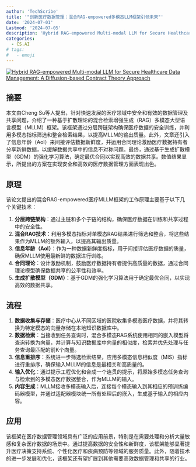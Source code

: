 ```yaml
---
author: 'TechScribe'
title: '"创新医疗数据管理：混合RAG-empowered多模态LLM框架引领未来"'
date: '2024-07-01'
Lastmod: '2024-07-05'
description: 'Hybrid RAG-empowered Multi-modal LLM for Secure Healthcare Data Management: A Diffusion-based Contract Theory Approach'
categories:
  - CS.AI
# tags:
#   - emoji
---
```


[![Hybrid RAG-empowered Multi-modal LLM for Secure Healthcare Data Management: A Diffusion-based Contract Theory Approach](https://arxiv-research-1301205113.cos.ap-guangzhou.myqcloud.com/images/2407.00978v1.pdf_0.jpg)](https://arxiv.org/abs/2407.00978v1)

## 摘要

本文由Cheng Su等人提出，针对快速发展的医疗领域中安全和有效的数据管理及共享问题，介绍了一种基于扩散理论的混合检索增强生成（RAG）多模态大型语言模型（MLLM）框架。该框架通过分层跨链架构确保医疗数据的安全训练，并利用多模态指标筛选和整合检索结果，以提高MLLM的输出质量。此外，文章还引入了信息年龄（AoI）来间接评估数据新鲜度，并运用合同理论激励医疗数据持有者分享新鲜数据，以缓解数据共享中的信息不对称问题。最终，通过基于生成扩散模型（GDM）的强化学习算法，确定最优合同以实现高效的数据共享。数值结果显示，所提出的方案在实现安全和高效的医疗数据管理方面表现出色。<!--more-->

## 原理

该论文提出的混合RAG-empowered医疗MLLM框架的工作原理主要基于以下几个关键技术：
1. **分层跨链架构**：通过主链和多个子链的结构，确保医疗数据在训练和共享过程中的安全性。
2. **混合RAG技术**：利用多模态指标对单模态RAG结果进行筛选和整合，将这些结果作为MLLM的额外输入，以提高其输出质量。
3. **信息年龄（AoI）**：作为一种数据新鲜度指标，用于间接评估医疗数据的质量，确保MLLM使用最新鲜的数据进行训练。
4. **合同理论**：设计激励机制，鼓励医疗数据持有者提供高质量的数据，通过合同理论模型确保数据共享的公平性和效率。
5. **生成扩散模型（GDM）**：基于GDM的强化学习算法用于确定最优合同，以实现高效的数据共享。

## 流程

1. **数据收集与存储**：医疗中心从不同区域的医院收集多模态医疗数据，并将其转换为特定模态的向量存储在本地知识数据库中。
2. **数据检索**：当接收到任务查询时，混合多模态RAG系统使用相同的嵌入模型将查询转换为向量，并计算与知识数据库中向量的相似度，检索并优先处理与任务查询最匹配的前K个向量。
3. **信息重排序**：系统进一步筛选检索结果，应用多模态信息相似度（MIS）指标进行重排序，确保输入MLLM的信息是最相关和高质量的。
4. **输入优化**：通过提示工程优化和合成一个连贯的提示，将原始多模态任务查询与检索到的多模态医疗数据整合，作为MLLM的输入。
5. **内容生成**：MLLM接收多模态输入后，连接每个模态输入到其相应的预训练编码器模型，并通过适配器模块统一所有处理后的嵌入，生成基于输入的相应内容。

## 应用

该框架在医疗数据管理领域具有广泛的应用前景，特别是在需要处理和分析大量敏感和复杂医疗数据的场景中。通过提高数据的安全性和新鲜度，该框架能够显著提升医疗决策支持系统、个性化医疗和疾病预防等领域的服务质量。此外，随着技术的进一步发展和优化，该框架还有望扩展到其他需要高效数据管理和共享的行业。